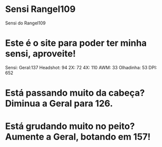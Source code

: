 # Sensi Rangel109
Sensi do Rangel109
# Este é o site para poder ter minha sensi, aproveite!
Sensi: Geral:137
       Headshot: 94
       2X: 72
       4X: 110
       AWM: 33
       Olhadinha: 53
       DPI: 652
# Está passando muito da cabeça? Diminua a Geral para 126.
# Está grudando muito no peito? Aumente a Geral, botando em 157!
